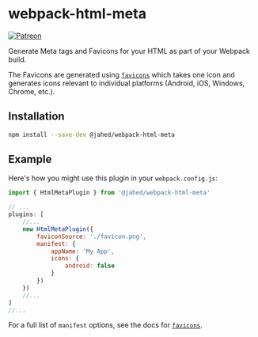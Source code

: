 # webpack-html-meta

[![Patreon](https://img.shields.io/badge/patreon-donate-f96854.svg)](https://www.patreon.com/jahed)

Generate Meta tags and Favicons for your HTML as part of your Webpack build.

The Favicons are generated using [`favicons`](https://github.com/evilebottnawi/favicons) which takes one icon and
generates icons relevant to individual platforms (Android, iOS, Windows, Chrome, etc.).

## Installation

```bash
npm install --save-dev @jahed/webpack-html-meta
```

## Example

Here's how you might use this plugin in your `webpack.config.js`:

```js
import { HtmlMetaPlugin } from '@jahed/webpack-html-meta'

// ...
plugins: [
    //...
    new HtmlMetaPlugin({
        faviconSource: './favicon.png',
        manifest: { 
            appName: 'My App',
            icons: {
                android: false
            }
        })
    })
    //...
]
//...
```

For a full list of `manifest` options, see the docs for [`favicons`](https://github.com/evilebottnawi/favicons).
